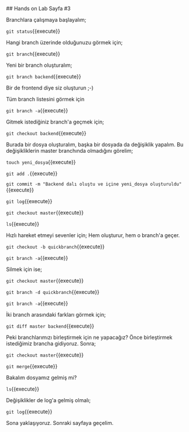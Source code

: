 ## Hands on Lab Sayfa #3

Branchlara çalışmaya başlayalım;

`git status`{{execute}}

Hangi branch üzerinde olduğunuzu görmek için;

`git branch`{{execute}}

Yeni bir branch oluşturalım;

`git branch backend`{{execute}}

Bir de frontend diye siz oluşturun ;-)

Tüm branch listesini görmek için

`git branch -a`{{execute}}

Gitmek istediğiniz branch'a geçmek için;

`git checkout backend`{{execute}}

Burada bir dosya oluşturalım, başka bir dosyada da değişiklik yapalım. Bu değişikliklerin master branchında olmadığını görelim;

`touch yeni_dosya`{{execute}}

`git add .`{{execute}}

`git commit -m "Backend dalı oluştu ve içine yeni_dosya oluşturuldu"`{{execute}}

`git log`{{execute}}

`git checkout master`{{execute}}

`ls`{{execute}}

Hızlı hareket etmeyi sevenler için;
Hem oluşturur, hem o branch'a geçer.

`git checkout -b quickbranch`{{execute}}

`git branch -a`{{execute}}

Silmek için ise;

`git checkout master`{{execute}}

`git branch -d quickbranch`{{execute}}

`git branch -a`{{execute}}

İki branch arasındaki farkları görmek için;

`git diff master backend`{{execute}}

Peki branchlarımızı birleştirmek için ne yapacağız?
Önce birleştirmek istediğimiz brancha gidiyoruz. Sonra;

`git checkout master`{{execute}}

`git merge`{{execute}}

Bakalım dosyamız gelmiş mi?

`ls`{{execute}}

Değişiklikler de log'a gelmiş olmalı;

`git log`{{execute}}

Sona yaklaşıyoruz. Sonraki sayfaya geçelim.
